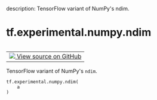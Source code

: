 description: TensorFlow variant of NumPy's ndim.

<div itemscope itemtype="http://developers.google.com/ReferenceObject">
<meta itemprop="name" content="tf.experimental.numpy.ndim" />
<meta itemprop="path" content="Stable" />
</div>

# tf.experimental.numpy.ndim

<!-- Insert buttons and diff -->

<table class="tfo-notebook-buttons tfo-api nocontent" align="left">
<td>
  <a target="_blank" href="https://github.com/tensorflow/tensorflow/blob/r2.4/tensorflow/python/ops/numpy_ops/np_array_ops.py#L1001-L1004">
    <img src="https://www.tensorflow.org/images/GitHub-Mark-32px.png" />
    View source on GitHub
  </a>
</td>
</table>



TensorFlow variant of NumPy's `ndim`.

<pre class="devsite-click-to-copy prettyprint lang-py tfo-signature-link">
<code>tf.experimental.numpy.ndim(
    a
)
</code></pre>



<!-- Placeholder for "Used in" -->
